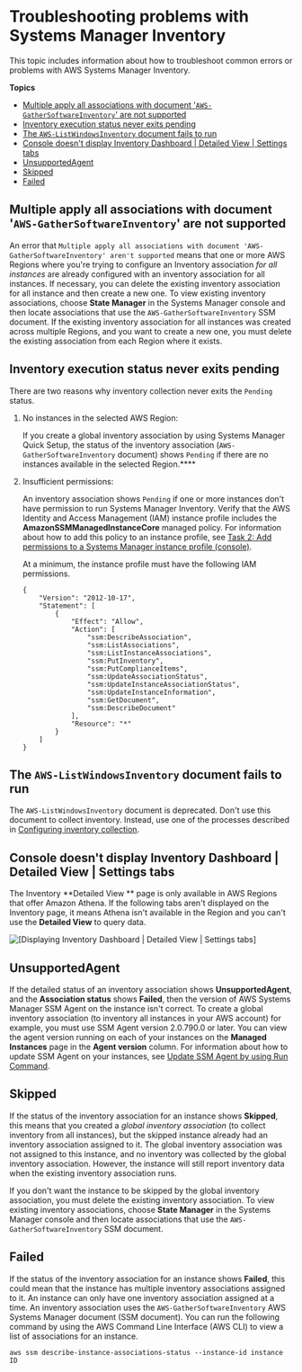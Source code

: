# Troubleshooting problems with Systems Manager Inventory<a name="syman-inventory-troubleshooting"></a>

This topic includes information about how to troubleshoot common errors or problems with AWS Systems Manager Inventory\.

**Topics**
+ [Multiple apply all associations with document '`AWS-GatherSoftwareInventory`' are not supported](#systems-manager-inventory-troubleshooting-multiple)
+ [Inventory execution status never exits pending](#sysman-inventory-troubleshooting-pending)
+ [The `AWS-ListWindowsInventory` document fails to run](#sysman-inventory-troubleshooting-ListWindowsInventory)
+ [Console doesn't display Inventory Dashboard \| Detailed View \| Settings tabs](#sysman-inventory-troubleshooting-tabs)
+ [UnsupportedAgent](#sysman-inventory-troubleshooting-unsupported-agent)
+ [Skipped](#sysman-inventory-troubleshooting-skipped)
+ [Failed](#sysman-inventory-troubleshooting-failed)

## Multiple apply all associations with document '`AWS-GatherSoftwareInventory`' are not supported<a name="systems-manager-inventory-troubleshooting-multiple"></a>

An error that `Multiple apply all associations with document 'AWS-GatherSoftwareInventory' aren't supported` means that one or more AWS Regions where you're trying to configure an Inventory association *for all instances* are already configured with an inventory association for all instances\. If necessary, you can delete the existing inventory association for all instance and then create a new one\. To view existing inventory associations, choose **State Manager** in the Systems Manager console and then locate associations that use the `AWS-GatherSoftwareInventory` SSM document\. If the existing inventory association for all instances was created across multiple Regions, and you want to create a new one, you must delete the existing association from each Region where it exists\.

## Inventory execution status never exits pending<a name="sysman-inventory-troubleshooting-pending"></a>

There are two reasons why inventory collection never exits the `Pending` status\.

1. No instances in the selected AWS Region:

   If you create a global inventory association by using Systems Manager Quick Setup, the status of the inventory association \(`AWS-GatherSoftwareInventory` document\) shows `Pending` if there are no instances available in the selected Region\.****

1. Insufficient permissions:

   An inventory association shows `Pending` if one or more instances don't have permission to run Systems Manager Inventory\. Verify that the AWS Identity and Access Management \(IAM\) instance profile includes the **AmazonSSMManagedInstanceCore** managed policy\. For information about how to add this policy to an instance profile, see [Task 2: Add permissions to a Systems Manager instance profile \(console\)](setup-instance-profile.md#instance-profile-add-permissions)\.

   At a minimum, the instance profile must have the following IAM permissions\.

   ```
   {
       "Version": "2012-10-17",
       "Statement": [
           {
               "Effect": "Allow",
               "Action": [
                   "ssm:DescribeAssociation",
                   "ssm:ListAssociations",
                   "ssm:ListInstanceAssociations",
                   "ssm:PutInventory",
                   "ssm:PutComplianceItems",
                   "ssm:UpdateAssociationStatus",
                   "ssm:UpdateInstanceAssociationStatus",
                   "ssm:UpdateInstanceInformation",
                   "ssm:GetDocument",
                   "ssm:DescribeDocument"
               ],
               "Resource": "*"
           }
       ]
   }
   ```

## The `AWS-ListWindowsInventory` document fails to run<a name="sysman-inventory-troubleshooting-ListWindowsInventory"></a>

The `AWS-ListWindowsInventory` document is deprecated\. Don't use this document to collect inventory\. Instead, use one of the processes described in [Configuring inventory collection](sysman-inventory-configuring.md)\. 

## Console doesn't display Inventory Dashboard \| Detailed View \| Settings tabs<a name="sysman-inventory-troubleshooting-tabs"></a>

The Inventory **Detailed View ** page is only available in AWS Regions that offer Amazon Athena\. If the following tabs aren't displayed on the Inventory page, it means Athena isn't available in the Region and you can't use the **Detailed View** to query data\.

![\[Displaying Inventory Dashboard | Detailed View | Settings tabs\]](http://docs.aws.amazon.com/systems-manager/latest/userguide/images/inventory-detailed-view-for-error.png)

## UnsupportedAgent<a name="sysman-inventory-troubleshooting-unsupported-agent"></a>

If the detailed status of an inventory association shows **UnsupportedAgent**, and the **Association status** shows **Failed**, then the version of AWS Systems Manager SSM Agent on the instance isn't correct\. To create a global inventory association \(to inventory all instances in your AWS account\) for example, you must use SSM Agent version 2\.0\.790\.0 or later\. You can view the agent version running on each of your instances on the **Managed Instances** page in the **Agent version** column\. For information about how to update SSM Agent on your instances, see [Update SSM Agent by using Run Command](rc-console.md#rc-console-agentexample)\.

## Skipped<a name="sysman-inventory-troubleshooting-skipped"></a>

If the status of the inventory association for an instance shows **Skipped**, this means that you created a *global inventory association* \(to collect inventory from all instances\), but the skipped instance already had an inventory association assigned to it\. The global inventory association was not assigned to this instance, and no inventory was collected by the global inventory association\. However, the instance will still report inventory data when the existing inventory association runs\.

If you don't want the instance to be skipped by the global inventory association, you must delete the existing inventory association\. To view existing inventory associations, choose **State Manager** in the Systems Manager console and then locate associations that use the `AWS-GatherSoftwareInventory` SSM document\.

## Failed<a name="sysman-inventory-troubleshooting-failed"></a>

If the status of the inventory association for an instance shows **Failed**, this could mean that the instance has multiple inventory associations assigned to it\. An instance can only have one inventory association assigned at a time\. An inventory association uses the `AWS-GatherSoftwareInventory` AWS Systems Manager document \(SSM document\)\. You can run the following command by using the AWS Command Line Interface \(AWS CLI\) to view a list of associations for an instance\.

```
aws ssm describe-instance-associations-status --instance-id instance ID
```